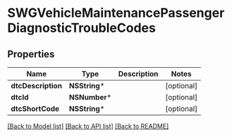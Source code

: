 # SWGVehicleMaintenancePassengerDiagnosticTroubleCodes

## Properties
Name | Type | Description | Notes
------------ | ------------- | ------------- | -------------
**dtcDescription** | **NSString*** |  | [optional] 
**dtcId** | **NSNumber*** |  | [optional] 
**dtcShortCode** | **NSString*** |  | [optional] 

[[Back to Model list]](../README.md#documentation-for-models) [[Back to API list]](../README.md#documentation-for-api-endpoints) [[Back to README]](../README.md)


